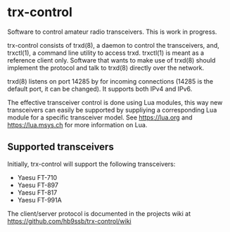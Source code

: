 # trx-control

Software to control amateur radio transceivers.  This is work in progress.

trx-control consists of trxd(8), a daemon to control the transceivers,
and, trxctl(1), a command line utility to access trxd.  trxctl(1) is meant
as a reference client only.  Software that wants to make use of trxd(8)
should implement the protocol and talk to trxd(8) directly over the network.

trxd(8) listens on port 14285 by for incoming connections
(14285 is the default port, it can be changed). It supports both IPv4 and IPv6.

The effective transceiver control is done using Lua modules,
this way new transceivers can easily be supported by suppliying
a corresponding Lua module for a specific transceiver model.
See https://lua.org and https://lua.msys.ch for more information
on Lua.

## Supported transceivers

Initially, trx-control will support the following transceivers:

* Yaesu FT-710
* Yaesu FT-897
* Yaesu FT-817
* Yaesu FT-991A

The client/server protocol is documented in the projects wiki at
https://github.com/hb9ssb/trx-control/wiki
